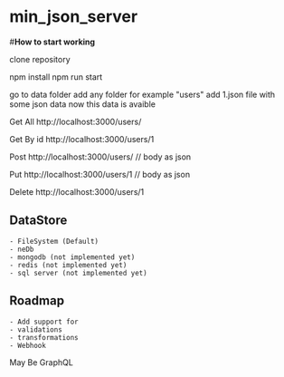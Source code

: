# min_json_server

#**How to start working**

clone repository

npm install
npm run start

go to data folder
add any folder for example "users"
add 1.json file with some json data
now this data is avaible

Get All
http://localhost:3000/users/


Get By id
http://localhost:3000/users/1


Post
http://localhost:3000/users/ // body as json


Put
http://localhost:3000/users/1 // body as json


Delete
http://localhost:3000/users/1



## DataStore
    - FileSystem (Default)
    - neDb
    - mongodb (not implemented yet)
    - redis (not implemented yet)
    - sql server (not implemented yet)

## Roadmap 

    - Add support for 
    - validations
    - transformations 
    - Webhook 

May Be
GraphQL